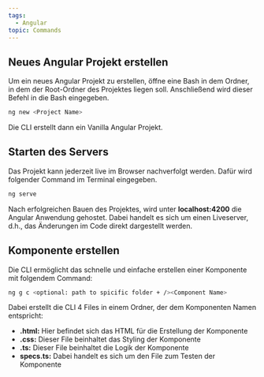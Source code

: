 ```yaml
---
tags:
  - Angular
topic: Commands
---
```

## Neues Angular Projekt erstellen
Um ein neues Angular Projekt zu erstellen, öffne eine Bash in dem Ordner, in dem der Root-Ordner des Projektes liegen soll.
Anschließend wird dieser Befehl in die Bash eingegeben.
```bash
ng new <Project Name>
```
Die CLI erstellt dann ein Vanilla Angular Projekt. 
## Starten des Servers
Das Projekt kann jederzeit live im Browser nachverfolgt werden. Dafür wird folgender Command im Terminal eingegeben.
```bash
ng serve
```
Nach erfolgreichen Bauen des Projektes, wird unter **localhost:4200** die Angular Anwendung gehostet. Dabei handelt es sich um einen Liveserver, d.h., das Änderungen im Code direkt dargestellt werden.

## Komponente erstellen 
Die CLI ermöglicht das schnelle und einfache erstellen einer Komponente mit folgendem Command:
```bash
ng g c <optional: path to spicific folder + /><Component Name>
```
Dabei erstellt die CLI 4 Files in einem Ordner, der dem Komponenten Namen entspricht:
+ **.html:** Hier befindet sich das HTML für die Erstellung der Komponente
+ **.css:** Dieser File beinhaltet das Styling der Komponente
+ **.ts:** Dieser File beinhaltet die Logik der Komponente
+ **specs.ts:** Dabei handelt es sich um den File zum Testen der Komponente
